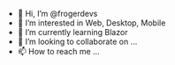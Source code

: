 - 👋 Hi, I’m @frogerdevs
- 👀 I’m interested in Web, Desktop, Mobile
- 🌱 I’m currently learning Blazor
- 💞️ I’m looking to collaborate on ...
- 📫 How to reach me ...

<!---
frogerdevs/frogerdevs is a ✨ special ✨ repository because its `README.md` (this file) appears on your GitHub profile.
You can click the Preview link to take a look at your changes.
--->
